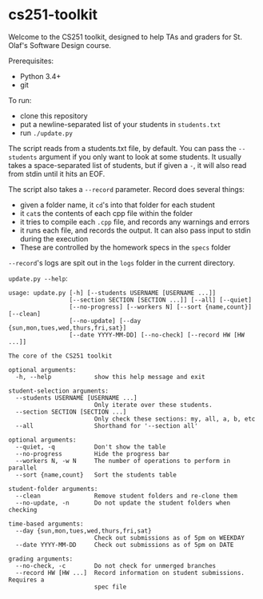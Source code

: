 # cs251-toolkit

Welcome to the CS251 toolkit, designed to help TAs and graders for St. Olaf's Software Design course.

Prerequisites:

- Python 3.4+
- git

To run:

- clone this repository
- put a newline-separated list of your students in `students.txt`
- run `./update.py`

The script reads from a students.txt file, by default. You can pass the `--students` argument if you only want to look at some students. It usually takes a space-separated list of students, but if given a `-`, it will also read from stdin until it hits an EOF.

The script also takes a `--record` parameter. Record does several things:

- given a folder name, it `cd`'s into that folder for each student
- it `cat`s the contents of each cpp file within the folder
- it tries to compile each `.cpp` file, and records any warnings and errors
- it runs each file, and records the output. It can also pass input to stdin during the execution
- These are controlled by the homework specs in the `specs` folder

`--record`'s logs are spit out in the `logs` folder in the current directory.

`update.py --help`:

	usage: update.py [-h] [--students USERNAME [USERNAME ...]]
	                 [--section SECTION [SECTION ...]] [--all] [--quiet]
	                 [--no-progress] [--workers N] [--sort {name,count}] [--clean]
	                 [--no-update] [--day {sun,mon,tues,wed,thurs,fri,sat}]
	                 [--date YYYY-MM-DD] [--no-check] [--record HW [HW ...]]

	The core of the CS251 toolkit

	optional arguments:
	  -h, --help            show this help message and exit

	student-selection arguments:
	  --students USERNAME [USERNAME ...]
	                        Only iterate over these students.
	  --section SECTION [SECTION ...]
	                        Only check these sections: my, all, a, b, etc
	  --all                 Shorthand for '--section all'

	optional arguments:
	  --quiet, -q           Don't show the table
	  --no-progress         Hide the progress bar
	  --workers N, -w N     The number of operations to perform in parallel
	  --sort {name,count}   Sort the students table

	student-folder arguments:
	  --clean               Remove student folders and re-clone them
	  --no-update, -n       Do not update the student folders when checking

	time-based arguments:
	  --day {sun,mon,tues,wed,thurs,fri,sat}
	                        Check out submissions as of 5pm on WEEKDAY
	  --date YYYY-MM-DD     Check out submissions as of 5pm on DATE

	grading arguments:
	  --no-check, -c        Do not check for unmerged branches
	  --record HW [HW ...]  Record information on student submissions. Requires a
	                        spec file
